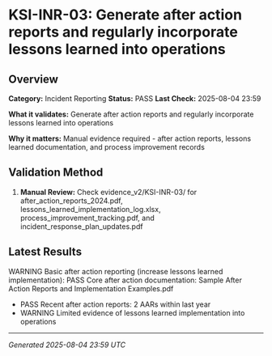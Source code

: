 # KSI-INR-03: Generate after action reports and regularly incorporate lessons learned into operations

## Overview

**Category:** Incident Reporting
**Status:** PASS
**Last Check:** 2025-08-04 23:59

**What it validates:** Generate after action reports and regularly incorporate lessons learned into operations

**Why it matters:** Manual evidence required - after action reports, lessons learned documentation, and process improvement records

## Validation Method

1. **Manual Review:** Check evidence_v2/KSI-INR-03/ for after_action_reports_2024.pdf, lessons_learned_implementation_log.xlsx, process_improvement_tracking.pdf, and incident_response_plan_updates.pdf

## Latest Results

WARNING Basic after action reporting (increase lessons learned implementation): PASS Core after action documentation: Sample After Action Reports and Implementation Examples.pdf
- PASS Recent after action reports: 2 AARs within last year
- WARNING Limited evidence of lessons learned implementation into operations

---
*Generated 2025-08-04 23:59 UTC*